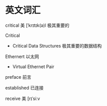 # 英文词汇

critical  美  [ˈkrɪtɪk(ə)l 极其重要的 

 Critical  

- Critical  Data Structures  极其重要的数据结构

Ethernert   以太网

- Virtual   Ethernet Pair  

preface  前言

established   已连接



receive 美  [rɪˈsiːv 



 